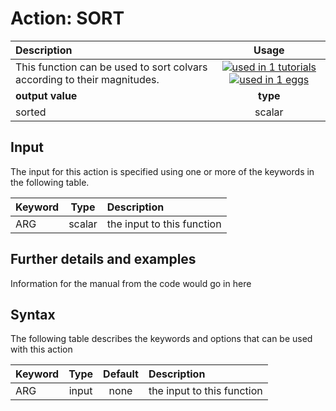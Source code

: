 # Action: SORT

| Description    | Usage |
|:--------|:--------:|
| This function can be used to sort colvars according to their magnitudes. | [![used in 1 tutorials](https://img.shields.io/badge/tutorials-1-green.svg)](https://www.plumed-tutorials.org/browse.html?search=SORT)[![used in 1 eggs](https://img.shields.io/badge/nest-1-green.svg)](https://www.plumed-nest.org/browse.html?search=SORT)|
 | **output value** | **type** |
| sorted | scalar |

## Input

The input for this action is specified using one or more of the keywords in the following table.

| Keyword |  Type | Description |
|:--------|:------:|:-----------|
| ARG | scalar | the input to this function |


## Further details and examples 
Information for the manual from the code would go in here 
## Syntax 
The following table describes the keywords and options that can be used with this action 

| Keyword | Type | Default | Description |
|:-------|:----:|:-------:|:-----------|
| ARG | input | none | the input to this function |
